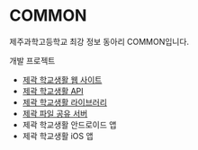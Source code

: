 # COMMON

제주과학고등학교 최강 정보 동아리 COMMON입니다.

개발 프로젝트
* [제곽 학교생활 웹 사이트](https://github.com/COMMON-Jshs/menkakusitsu-web)
* [제곽 학교생활 API](https://github.com/COMMON-Jshs/menkakusitsu-api)
* [제곽 학교생활 라이브러리](https://github.com/COMMON-Jshs/menkakusitsu-lib)
* [제곽 파일 공유 서버](https://github.com/COMMON-Jshs/menkakusitsu-files)
* 제곽 학교생활 안드로이드 앱
* 제곽 학교생활 iOS 앱

